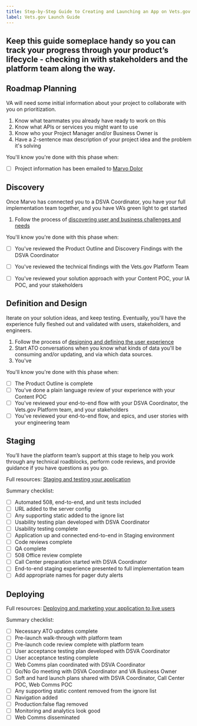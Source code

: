 ```yaml
---
title: Step-by-Step Guide to Creating and Launching an App on Vets.gov
label: Vets.gov Launch Guide
---
```

Keep this guide someplace handy so you can track your progress through your product’s lifecycle - checking in with stakeholders and the platform team along the way.
---
## Roadmap Planning
VA will need some initial information about your project to collaborate with you on prioritization.

1. Know what teammates you already have ready to work on this
1. Know what APIs or services you might want to use
1. Know who your Project Manager and/or Business Owner is
1. Have a 2-sentence max description of your project idea and the problem it's solving

You'll know you're done with this phase when:
- [ ] Project information has been emailed to [Marvo Dolor](mailto:marvourneen.dolor@va.gov)

## Discovery
Once Marvo has connected you to a DSVA Coordinator, you have your full implementation team together, and you have VA’s green light to get started

1. Follow the process of [discovering user and business challenges and needs](../discovery/discovery-introduction.)

You'll know you're done with this phase when:
- [ ] You've reviewed the Product Outline and Discovery Findings with the DSVA Coordinator
- [ ] You've reviewed the technical findings with the Vets.gov Platform Team
- [ ] You've reviewed your solution approach with your Content POC, your IA POC, and your stakeholders


## Definition and Design
Iterate on your solution ideas, and keep testing. Eventually, you'll have the experience fully fleshed out and validated with users, stakeholders, and engineers.

1. Follow the process of [designing and defining the user experience](/)
1. Start ATO conversations when you know what kinds of data you'll be consuming and/or updating, and via which data sources.
1. You've

You'll know you're done with this phase when:
- [ ] The Product Outline is complete
- [ ] You've done a plain language review of your experience with your Content POC
- [ ] You've reviewed your end-to-end flow with your DSVA Coordinator, the Vets.gov Platform team, and your stakeholders
- [ ] You've reviewed your end-to-end flow, and epics, and user stories with your engineering team

## Staging
You’ll have the platform team’s support at this stage to help you work through any technical roadblocks, perform code reviews, and provide guidance if you have questions as you go.

Full resources:
[Staging and testing your application](/)

Summary checklist:
- [ ] Automated 508, end-to-end, and unit tests included
- [ ] URL added to the server config
- [ ] Any supporting static added to the ignore list
- [ ] Usability testing plan developed with DSVA Coordinator
- [ ] Usability testing complete
- [ ] Application up and connected end-to-end in Staging environment
- [ ] Code reviews complete
- [ ] QA complete
- [ ] 508 Office review complete
- [ ] Call Center preparation started with DSVA Coordinator
- [ ] End-to-end staging experience presented to full implementation team
- [ ] Add appropriate names for pager duty alerts

## Deploying

Full resources:
[Deploying and marketing your application to live users](/)

Summary checklist:
- [ ] Necessary ATO updates complete
- [ ] Pre-launch walk-through with platform team
- [ ] Pre-launch code review complete with platform team
- [ ] User acceptance testing plan developed with DSVA Coordinator
- [ ] User acceptance testing complete
- [ ] Web Comms plan coordinated with DSVA Coordinator
- [ ] Go/No Go meeting with DSVA Coordinator and VA Business Owner
- [ ] Soft and hard launch plans shared with DSVA Coordinator, Call Center POC, Web Comms POC
- [ ] Any supporting static content removed from the ignore list
- [ ] Navigation added
- [ ] Production:false flag removed
- [ ] Monitoring and analytics look good
- [ ] Web Comms disseminated

